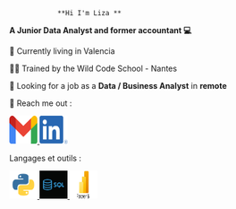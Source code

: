                 **Hi I'm Liza **
                
**A Junior Data Analyst and former accountant 💻**

📍  Currently living in Valencia 

🐱‍👤 Trained by the Wild Code School - Nantes

🤝 Looking for a job as a **Data / Business Analyst** in **remote**

📧 Reach me out :

<a href="mailto:fontaineliza@gmail.com">
  <img src="https://github.com/LizaFontaine/Liza/blob/main/t%C3%A9l%C3%A9chargement.png?raw=true" alt="Gmail" width="50" height="50">
</a>

<a href="https://https://www.linkedin.com/in/liza-fontaine/">
  <img src="https://github.com/LizaFontaine/Liza/blob/main/LI-In-Bug.png?raw=true" alt="LinkedIn" width="50" height="50">
</a>

Langages et outils : 

<a href="https://www.python.org/">
  <img src="https://github.com/LizaFontaine/Liza/blob/main/Python.png?raw=true" alt="Gmail" width="50" height="50">
</a>

<a href="https://www.w3schools.com/sql/sql_intro.asp">
  <img src="https://github.com/LizaFontaine/Liza/blob/main/SQL.png?raw=true" alt="Gmail" width="50" height="50">
</a>

<a href="https://www.microsoft.com/fr-fr/power-platform/products/power-bi">
  <img src="https://github.com/LizaFontaine/Liza/blob/main/Power%20BI.jpeg?raw=true" alt="Gmail" width="50" height="50">
</a>

